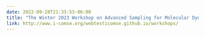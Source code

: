 ```yaml
---
date: 2022-09-28T21:33:53-06:00
title: "The Winter 2023 Workshop on Advanced Sampling for Molecular Dynamics will be held online"
link: http://www.i-comse.org/webtesticomse.github.io/workshops/
---
```

